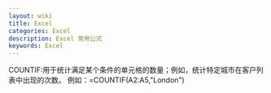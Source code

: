 ```yaml
---
layout: wiki
title: Excel
categories: Excel
description: Excel 常用公式
keywords: Excel
---
```


COUNTIF:用于统计满足某个条件的单元格的数量；例如，统计特定城市在客户列表中出现的次数。 例如：=COUNTIF(A2:A5,"London")